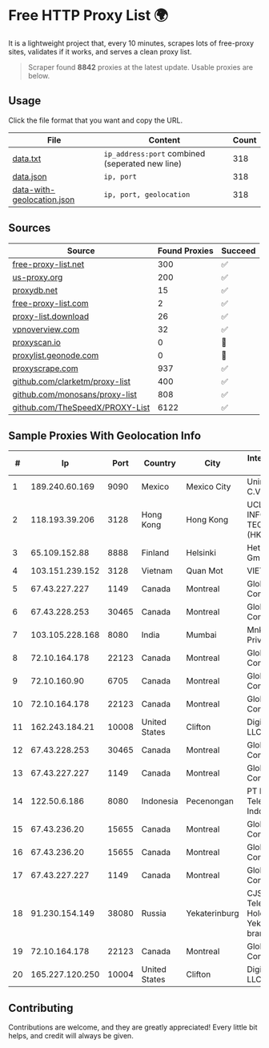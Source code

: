
# Free HTTP Proxy List 🌍

It is a lightweight project that, every 10 minutes, scrapes lots of free-proxy sites, validates if it works, and serves a clean proxy list.


> Scraper found **8842** proxies at the latest update. Usable proxies are below.

## Usage

Click the file format that you want and copy the URL.


|File|Content|Count|
|----|-------|-----|
|[data.txt](https://raw.githubusercontent.com/themiralay/Proxy-List-World/master/data.txt)|`ip_address:port` combined (seperated new line)|318|
|[data.json](https://raw.githubusercontent.com/themiralay/Proxy-List-World/master/data.json)|`ip, port`|318|
|[data-with-geolocation.json](https://raw.githubusercontent.com/themiralay/Proxy-List-World/master/data-with-geolocation.json)|`ip, port, geolocation`|318|

## Sources

|Source|Found Proxies|Succeed|
|------|-------------|-------|
|[free-proxy-list.net](https://free-proxy-list.net)|300|✅|
|[us-proxy.org](https://www.us-proxy.org)|200|✅|
|[proxydb.net](http://proxydb.net)|15|✅|
|[free-proxy-list.com](https://free-proxy-list.com/?page=&port=&type%5B%5D=http&type%5B%5D=https&up_time=0&search=Search)|2|✅|
|[proxy-list.download](https://www.proxy-list.download/HTTP)|26|✅|
|[vpnoverview.com](https://vpnoverview.com/privacy/anonymous-browsing/free-proxy-servers)|32|✅|
|[proxyscan.io](https://www.proxyscan.io)|0|🚫|
|[proxylist.geonode.com](https://proxylist.geonode.com/api/proxy-list?limit=300&page=1&sort_by=lastChecked&sort_type=desc&protocols=http,https)|0|🚫|
|[proxyscrape.com](https://api.proxyscrape.com/v2/?request=displayproxies&protocol=http&timeout=10000&country=all&ssl=all&anonymity=all)|937|✅|
|[github.com/clarketm/proxy-list](https://raw.githubusercontent.com/clarketm/proxy-list/master/proxy-list-raw.txt)|400|✅|
|[github.com/monosans/proxy-list](https://raw.githubusercontent.com/monosans/proxy-list/main/proxies/http.txt)|808|✅|
|[github.com/TheSpeedX/PROXY-List](https://raw.githubusercontent.com/TheSpeedX/PROXY-List/master/http.txt)|6122|✅|


## Sample Proxies With Geolocation Info

|#|Ip|Port|Country|City|Internet Service Provider|
|-|--|----|-------|----|-------------------------|
|1|189.240.60.169|9090|Mexico|Mexico City|Uninet S.A. de C.V.|
|2|118.193.39.206|3128|Hong Kong|Hong Kong|UCLOUD INFORMATION TECHNOLOGY (HK) LIMITED|
|3|65.109.152.88|8888|Finland|Helsinki|Hetzner Online GmbH|
|4|103.151.239.152|3128|Vietnam|Quan Mot|VIETBRANDS|
|5|67.43.227.227|1149|Canada|Montreal|GloboTech Communications|
|6|67.43.228.253|30465|Canada|Montreal|GloboTech Communications|
|7|103.105.228.168|8080|India|Mumbai|Mnk Infoway Private Limited|
|8|72.10.164.178|22123|Canada|Montreal|GloboTech Communications|
|9|72.10.160.90|6705|Canada|Montreal|GloboTech Communications|
|10|72.10.164.178|22123|Canada|Montreal|GloboTech Communications|
|11|162.243.184.21|10008|United States|Clifton|DigitalOcean, LLC|
|12|67.43.228.253|30465|Canada|Montreal|GloboTech Communications|
|13|67.43.227.227|1149|Canada|Montreal|GloboTech Communications|
|14|122.50.6.186|8080|Indonesia|Pecenongan|PT Mora Telematika Indonesia|
|15|67.43.236.20|15655|Canada|Montreal|GloboTech Communications|
|16|67.43.236.20|15655|Canada|Montreal|GloboTech Communications|
|17|67.43.227.227|1149|Canada|Montreal|GloboTech Communications|
|18|91.230.154.149|38080|Russia|Yekaterinburg|CJSC "ER-Telecom Holding" Yekaterinburg branch|
|19|72.10.164.178|22123|Canada|Montreal|GloboTech Communications|
|20|165.227.120.250|10004|United States|Clifton|DigitalOcean, LLC|



## Contributing

Contributions are welcome, and they are greatly appreciated! Every
little bit helps, and credit will always be given.

